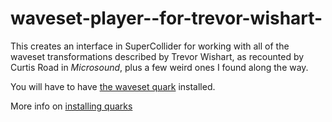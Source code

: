 # waveset-player--for-trevor-wishart-


This creates an interface in SuperCollider for working with all of the waveset transformations described by Trevor Wishart, as recounted by Curtis Road in *Microsound*, plus a few weird ones I found along the way.

You will have to have [the waveset quark]([https://github.com/supercollider-quarks/Wavesets](https://github.com/supercollider-quarks/Wavesets)) installed.

More info on [installing quarks]([https://doc.sccode.org/Guides/UsingQuarks.html](https://doc.sccode.org/Guides/UsingQuarks.html))
